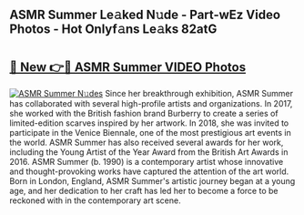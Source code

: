 ## ASMR Summer Le𝚊ked N𝚞de - Part-wEz Video Photos - Hot Onlyf𝚊ns Le𝚊ks 82atG

# <h2><a href="http://ab43002.deff.icu/?id=ASMR+Summer">🔗 New 👉🔴 ASMR Summer VIDEO Photos</a></h2>

[![ASMR Summer N𝚞des](https://i.imgur.com/rIISA9y.gif)](http://ab43002.deff.icu/?id=ASMR+Summer)
Since her breakthrough exhibition, ASMR Summer has collaborated with several high-profile artists and organizations. In 2017, she worked with the British fashion brand Burberry to create a series of limited-edition scarves inspired by her artwork. In 2018, she was invited to participate in the Venice Biennale, one of the most prestigious art events in the world. ASMR Summer has also received several awards for her work, including the Young Artist of the Year Award from the British Art Awards in 2016. ASMR Summer (b. 1990) is a contemporary artist whose innovative and thought-provoking works have captured the attention of the art world. Born in London, England, ASMR Summer's artistic journey began at a young age, and her dedication to her craft has led her to become a force to be reckoned with in the contemporary art scene.
